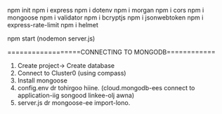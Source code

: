 npm init
npm i express
npm i dotenv
npm i morgan
npm i cors
npm i mongoose
npm i validator
npm i bcryptjs
npm i jsonwebtoken
npm i express-rate-limit
npm i helmet

npm start (nodemon server.js)

==================CONNECTING TO MONGODB============

1. Create project-> Create database
2. Connect to Cluster0 (using compass)
3. Install mongoose
4. config.env dr tohirgoo hiine. (cloud.mongodb-ees connect to application-iig songood linkee-olj awna)
5. server.js dr mongoose-ee import-lono.
